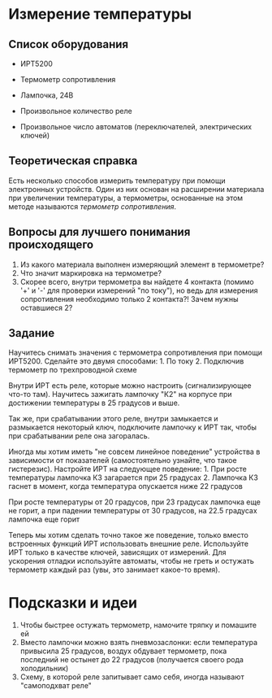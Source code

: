 # Измерение температуры

## Список оборудования 

- ИРТ5200
- Термометр сопротивления 
- Лампочка, 24В

- Произвольное количество реле
- Произвольное число автоматов (переключателей, электрических ключей)

## Теоретическая справка 

Есть несколько способов измерить температуру при помощи электронных устройств. Один из них основан на расширении материала при увеличении температуры, а термометры, основанные на этом методе называются *термометр сопротивления*.

## Вопросы для лучшего понимания происходящего

1. Из какого материала выполнен измеряющий элемент в термометре?
2. Что значит маркировка на термометре?
3. Скорее всего, внутри термометра вы найдете 4 контакта (помимо '+' и '-' для проверки измерений "по току"), но ведь для измерения сопротивления необходимо только 2 контакта?! Зачем нужны оставшиеся 2?

## Задание 

Научитесь снимать значения с термометра сопротивления при помощи ИРТ5200. Сделайте это двумя способами:
	1. По току
	2. Подключив термометр по трехпроводной схеме

Внутри ИРТ есть реле, которые можно настроить (сигнализирующее что-то там). Научитесь зажигать лампочку "К2" на корпусе при достижении температуры в 25 градусов и выше.

Так же, при срабатывании этого реле, внутри замыкается и размыкается некоторый ключ, подключите лампочку к ИРТ так, чтобы при срабатывании реле она загоралась.

Иногда мы хотим иметь "не совсем линейное поведение" устройства в зависимости от показателей (самостоятельно узнайте, что такое гистерезис). Настройте ИРТ на следующее поведение:
	1. При росте температуры лампочка К3 загарается при 25 градусах
	2. Лампочка К3 гаснет в момент, когда температура опускается ниже 22 градусов

При росте температуры от 20 градусов, при 23 градусах лампочка еще не горит, а при падении температуры от 30 градусов, на 22.5 градусах лампочка еще горит

Теперь мы хотим сделать точно такое же поведение, только вместо встроенных функций ИРТ использовать внешние реле.
Используйте ИРТ только в качестве ключей, зависящих от измерений. Для ускорения отладки используйте автоматы, чтобы не греть и остужать термометр каждый раз (увы, это занимает какое-то время).

# Подсказки и идеи

1. Чтобы быстрее остужать термометр, намочите тряпку и помашите ей
2. Вместо лампочки можно взять пневмозаслонки: если температура привысила 25 градусов, воздух обдувает термометр, пока последний не остынет до 22 градусов (получается своего рода холодильник)
3. Схему, в которой реле запитывает само себя, иногда называют "самоподхват реле"
